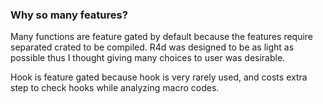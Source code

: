 ### Why so many features?

Many functions are feature gated by default because the features require
separated crated to be compiled. R4d was designed to be as light as possible
thus I thought giving many choices to user was desirable.

Hook is feature gated because hook is very rarely used, and costs extra step to
check hooks while analyzing macro codes.
